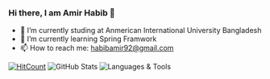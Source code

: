 ### Hi there, I am Amir Habib 👋

- 🔭 I’m currently studing at Anmerican International University Bangladesh
- 🌱 I’m currently learning Spring Framwork
- 📫 How to reach me: habibamir92@gmail.com

[![HitCount](https://hits.dwyl.com/AmirH-27/AmirH-27.svg?style=flat-square)](http://hits.dwyl.com/AmirH-27/AmirH-27)
![GitHub Stats](https://github-readme-stats.vercel.app/api?username=AmirH-27&count_private=true&show_icons=true&theme=radical)
![Languages & Tools](https://github-readme-stats.vercel.app/api/top-langs/?username=AmirH-27&show_icons=true&theme=radical)


